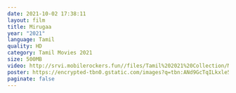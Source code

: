 ```yaml
---
date: 2021-10-02 17:38:11
layout: film
title: Mirugaa
year: "2021"
language: Tamil
quality: HD
category: Tamil Movies 2021
size: 500MB
video: http://srvi.mobilerockers.fun//files/Tamil%202021%20Collection/Mirugaa%20(2021)/Mirugaa%20(2021)%20Full%20Movies/Mirugaa%20(2021)%20HDRip/Mirugaa%20(2021)%20HDRip%20Single%20Part.mp4
poster: https://encrypted-tbn0.gstatic.com/images?q=tbn:ANd9GcTqILkxle5e4Y40iQTBmrGVjkY7GWZov-EA7g&usqp=CAU
paginate: false
---
```

